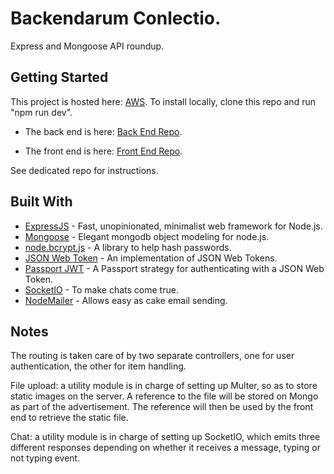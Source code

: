 # Backendarum Conlectio.

Express and Mongoose API roundup.

## Getting Started

This project is hosted here: [AWS](3.23.114.112).
To install locally, clone this repo and run "npm run dev".

- The back end is here: [Back End Repo](https://github.com/FeelHippo/FinalBack).

- The front end is here: [Front End Repo](https://github.com/FeelHippo/FinalFront).

See dedicated repo for instructions.

## Built With

* [ExpressJS](https://expressjs.com) - Fast, unopinionated, minimalist web framework for Node.js.
* [Mongoose](https://mongoosejs.com) - Elegant mongodb object modeling for node.js.
* [node.bcrypt.js](https://www.npmjs.com/package/bcrypt) - A library to help hash passwords.
* [JSON Web Token](https://www.npmjs.com/package/jsonwebtoken) - An implementation of JSON Web Tokens.
* [Passport JWT](http://www.passportjs.org/packages/passport-jwt/) - A Passport strategy for authenticating with a JSON Web Token.
* [SocketIO](https://socket.io) - To make chats come true.
* [NodeMailer](https://nodemailer.com/about/) - Allows easy as cake email sending.

## Notes

The routing is taken care of by two separate controllers, one for user authentication, the other for item handling. 

File upload: a utility module is in charge of setting up Multer, so as to store static images on the server. A reference to the file will be stored on Mongo as part of the advertisement. The reference will then be used by the front end to retrieve the static file. 

Chat: a utility module is in charge of setting up SocketIO, which emits three different responses depending on whether it receives a message, typing or not typing event.






